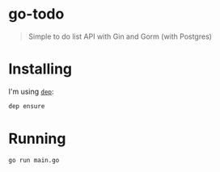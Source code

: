 # go-todo
> Simple to do list API with Gin and Gorm (with Postgres)

# Installing
I'm using [`dep`](https://github.com/golang/dep):
```bash
dep ensure
```

# Running
```
go run main.go
```
